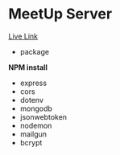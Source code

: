 # MeetUp Server

[Live Link](https://meetup-server-nine.vercel.app)

<!-- packages -->
+ package

**NPM install**

- express
- cors
- dotenv
- mongodb
- jsonwebtoken
- nodemon
- mailgun
- bcrypt
